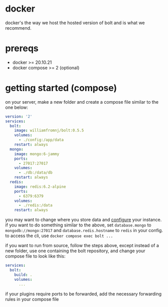 # docker

docker's the way we host the hosted version of bolt and is what we recommend.

# prereqs

- docker >= 20.10.21
- docker compose >= 2 (optional)

# getting started (compose)

on your server, make a new folder and create a compose file similar to the one below:

```yaml
version: '2'
services:
  bolt:
    image: williamfromnj/bolt:0.5.5
    volumes:
      - ./config:/app/data
    restart: always
  mongo:
    image: mongo:6-jammy
    ports:
      - 27017:27017
    volumes:
      - ./db:/data/db
    restart: always
  redis:
    image: redis:6.2-alpine
    ports:
      - 6379:6379
    volumes:
      - ./redis:/data
    restart: always
```

you may want to change where you store data and [configure](./configure.md) your instance.
if you want to do something similar to the above, set `database.mongo` to
`mongodb://mongo:27017` and `database.redis.hostname` to `redis` in your config. to
access the cli, use `docker compose exec bolt ...`

if you want to run from source, follow the steps above, except instead of a new folder,
use one containing the bolt repository, and change your compose file to look like this:

```yaml
services:
  bolt:
    build: .
    volumes:
      ...
```

if your plugins require ports to be forwarded, add the necessary forwarding rules in your
compose file
